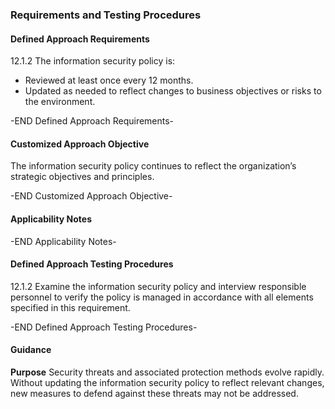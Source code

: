 ### Requirements and Testing Procedures

#### Defined Approach Requirements
12.1.2 The information security policy is:
- Reviewed at least once every 12 months.
- Updated as needed to reflect changes to business objectives or risks to the environment.

-END Defined Approach Requirements- 
#### Customized Approach Objective
The information security policy continues to reflect the organization’s strategic objectives and principles.

-END Customized Approach Objective- 
#### Applicability Notes



-END Applicability Notes- 
#### Defined Approach Testing Procedures
12.1.2 Examine the information security policy and interview responsible personnel to verify the policy is managed in accordance with all elements specified in this requirement.

-END Defined Approach Testing Procedures- 
#### Guidance
**Purpose**
Security threats and associated protection methods evolve rapidly. Without updating the information security policy to reflect relevant changes, new measures to defend against these threats may not be addressed.